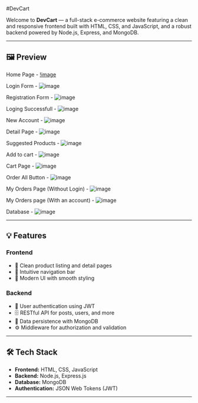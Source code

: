 #DevCart

Welcome to **DevCart** — a full-stack e-commerce website featuring a clean and responsive frontend built with HTML, CSS, and JavaScript, and a robust backend powered by Node.js, Express, and MongoDB.

---

## 🖼️ Preview
Home Page - [!image](https://github-production-user-asset-6210df.s3.amazonaws.com/145452106/458088954-d80d66ff-a53b-441b-9568-a5d398a18480.png?X-Amz-Algorithm=AWS4-HMAC-SHA256&X-Amz-Credential=AKIAVCODYLSA53PQK4ZA%2F20250623%2Fus-east-1%2Fs3%2Faws4_request&X-Amz-Date=20250623T201339Z&X-Amz-Expires=300&X-Amz-Signature=915327584e883333b65a35c3ff147f2ebea6a8889f94e421d9baec11b461dc93&X-Amz-SignedHeaders=host)

Login Form - ![image](https://github.com/user-attachments/assets/0617c138-0582-4ba5-8ebb-12c151d460d1)

Registration Form - ![image](https://github.com/user-attachments/assets/23dd57dd-0320-457e-a8fa-e2fbe7652f8c)

Loging Successfull - ![image](https://github.com/user-attachments/assets/5b297b99-4862-493a-809e-bb7f7d6f03f5)

New Account - ![image](https://github.com/user-attachments/assets/ea0e3ca1-6ac4-4799-84aa-8a23bf45eee0)

Detail Page - ![image](https://github.com/user-attachments/assets/e0e3c7d2-1746-4b63-b6ed-e76cb9b014ba)

Suggested Products - ![image](https://github.com/user-attachments/assets/bc23a401-e0e9-48d6-aef6-4c9df154d1a4)

Add to cart - ![image](https://github.com/user-attachments/assets/647cff48-251e-4553-afe3-e524062f6b84)

Cart Page - ![image](https://github.com/user-attachments/assets/fad782ba-3afa-44c9-ac2f-ab537fb7b47d)

Order All Button - ![image](https://github.com/user-attachments/assets/791fdb1d-5769-495c-b905-c51a5cb56193)

My Orders Page (Without Login) - ![image](https://github.com/user-attachments/assets/bb443d70-a7ad-4b1e-988a-59e7f359074d)

My Orders page (With an account) - ![image](https://github.com/user-attachments/assets/8e331e31-aa0c-4951-87da-7a37059e6e35)

Database - ![image](https://github.com/user-attachments/assets/9b279809-f6d6-45e7-871c-10041156e783)

---

## 💡 Features

### Frontend
- 🧩 Clean product listing and detail pages  
- 🧭 Intuitive navigation bar  
- 🎨 Modern UI with smooth styling  

### Backend
- 🔐 User authentication using JWT  
- 🗄️ RESTful API for posts, users, and more  
- 💾 Data persistence with MongoDB  
- ⚙️ Middleware for authorization and validation  

---

## 🛠 Tech Stack

- **Frontend:** HTML, CSS, JavaScript  
- **Backend:** Node.js, Express.js  
- **Database:** MongoDB  
- **Authentication:** JSON Web Tokens (JWT)  

---

